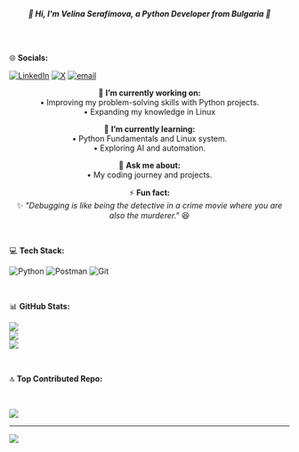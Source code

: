 <p align="center">
  <strong><em>👋 Hi, I'm Velina Serafimova, a Python Developer from Bulgaria 🚀</em></strong>
</p>

<br><br> 


 🌐 **Socials:**
 
[![LinkedIn](https://img.shields.io/badge/LinkedIn-%230077B5.svg?logo=linkedin&logoColor=white)](https://linkedin.com/in/https://www.linkedin.com/in/velina-serafimova-217095116) [![X](https://img.shields.io/badge/X-black.svg?logo=X&logoColor=white)](https://x.com/https://x.com/vivitoa3) [![email](https://img.shields.io/badge/Email-D14836?logo=gmail&logoColor=white)](mailto:vivi.serafimova@gmail.com) 

<div align="center">

🔭 **I’m currently working on:**  
• Improving my problem-solving skills with Python projects.  
• Expanding my knowledge in Linux  

🌱 **I’m currently learning:**  
• Python Fundamentals and Linux system.  
• Exploring AI and automation.  

💬 **Ask me about:**  
• My coding journey and projects.  

⚡ **Fun fact:**  
✨ *"Debugging is like being the detective in a crime movie where you are also the murderer."* 😆

</div>

<br>

 💻 **Tech Stack:**
 <br>
 
![Python](https://img.shields.io/badge/python-3670A0?style=plastic&logo=python&logoColor=ffdd54) ![Postman](https://img.shields.io/badge/Postman-FF6C37?style=plastic&logo=postman&logoColor=white) ![Git](https://img.shields.io/badge/git-%23F05033.svg?style=plastic&logo=git&logoColor=white)

<br>

 📊 **GitHub Stats:**
 <br>
 
![](https://github-readme-stats.vercel.app/api?username=vivitoa&theme=dark&hide_border=false&include_all_commits=false&count_private=false)<br/>
![](https://github-readme-streak-stats.herokuapp.com/?user=vivitoa&theme=dark&hide_border=false)<br/>
![](https://github-readme-stats.vercel.app/api/top-langs/?username=vivitoa&theme=dark&hide_border=false&include_all_commits=false&count_private=false&layout=compact)

<br>

 🔝 **Top Contributed Repo:**
 
 <br>
 
![](https://github-contributor-stats.vercel.app/api?username=vivitoa&limit=5&theme=dark&combine_all_yearly_contributions=true)

---
[![](https://visitcount.itsvg.in/api?id=vivitoa&icon=0&color=0)](https://visitcount.itsvg.in)

<!-- Proudly created with GPRM ( https://gprm.itsvg.in ) -->
